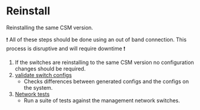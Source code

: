 # Reinstall

Reinstalling the same CSM version.

:exclamation: All of these steps should be done using an out of band connection. This process is disruptive and will require downtime :exclamation: 

1. If the switches are reinstalling to the same CSM version no configuration changes should be required.
1. [validate switch configs](validate_switch_configs.md) 
    - Checks differences between generated configs and the configs on the system.
1. [Network tests](network_tests.md)
    - Run a suite of tests against the management network switches.